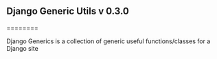 ## Django Generic Utils v 0.3.0
========

Django Generics is a collection of generic useful functions/classes for a Django site

